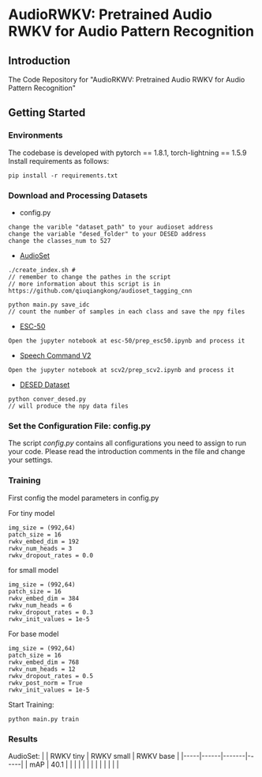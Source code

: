 # AudioRWKV: Pretrained Audio RWKV for Audio Pattern Recognition
## Introduction

The Code Repository for  "AudioRKWV: Pretrained Audio RWKV for Audio Pattern Recognition"

## Getting Started

### Environments
The codebase is developed with pytorch == 1.8.1, torch-lightning == 1.5.9
Install requirements as follows:
```
pip install -r requirements.txt
```


### Download and Processing Datasets

* config.py
```
change the varible "dataset_path" to your audioset address
change the variable "desed_folder" to your DESED address
change the classes_num to 527
```

* [AudioSet](https://research.google.com/audioset/download.html)
```
./create_index.sh # 
// remember to change the pathes in the script
// more information about this script is in https://github.com/qiuqiangkong/audioset_tagging_cnn

python main.py save_idc 
// count the number of samples in each class and save the npy files
```
* [ESC-50](https://github.com/karolpiczak/ESC-50)
```
Open the jupyter notebook at esc-50/prep_esc50.ipynb and process it
```
* [Speech Command V2](https://arxiv.org/pdf/1804.03209.pdf)
```
Open the jupyter notebook at scv2/prep_scv2.ipynb and process it
```
* [DESED Dataset](https://project.inria.fr/desed/) 
```
python conver_desed.py 
// will produce the npy data files
```

### Set the Configuration File: config.py

The script *config.py* contains all configurations you need to assign to run your code. 
Please read the introduction comments in the file and change your settings.


### Training 
First config the model parameters in config.py

For tiny model
```
img_size = (992,64)
patch_size = 16
rwkv_embed_dim = 192
rwkv_num_heads = 3
rwkv_dropout_rates = 0.0
```

for small model
```
img_size = (992,64)
patch_size = 16
rwkv_embed_dim = 384
rwkv_num_heads = 6
rwkv_dropout_rates = 0.3
rwkv_init_values = 1e-5
```

For base model
```
img_size = (992,64)
patch_size = 16
rwkv_embed_dim = 768
rwkv_num_heads = 12
rwkv_dropout_rates = 0.5
rwkv_post_norm = True
rwkv_init_values = 1e-5
```

Start Training:
```
python main.py train
```

### Results
AudioSet: 
|     | RWKV tiny | RWKV small | RWKV base |
|-----|------|-------|------|
| mAP | 40.1  |      |      |
|      |       |      |      |
|      |       |      |      |

